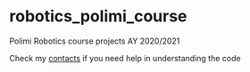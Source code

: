 # robotics_polimi_course
Polimi Robotics course projects AY 2020/2021

Check my [contacts](https://github.com/andreaceruti#mailbox_with_no_mail-contacts) if you need help in understanding the code
